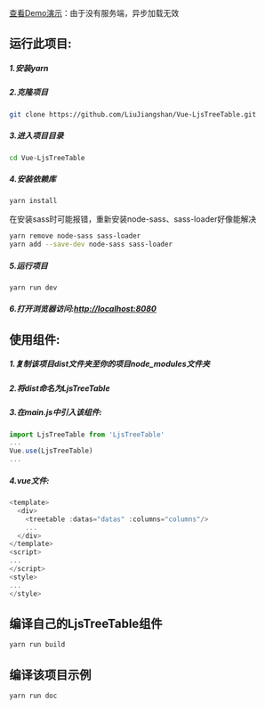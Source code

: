 [查看Demo演示](https://liujiangshan.github.io/Vue-LjsTreeTable/docs)：由于没有服务端，异步加载无效


## 运行此项目:
##### 1.安装yarn
##### 2.克隆项目
```bash
git clone https://github.com/LiuJiangshan/Vue-LjsTreeTable.git
```
##### 3.进入项目目录
```bash
cd Vue-LjsTreeTable
```
##### 4.安装依赖库
```bash
yarn install
```
在安装sass时可能报错，重新安装node-sass、sass-loader好像能解决
```bash
yarn remove node-sass sass-loader
yarn add --save-dev node-sass sass-loader
```

##### 5.运行项目
```bash
yarn run dev
```
##### 6.打开浏览器访问:[http://localhost:8080](http://localhost:8080)

## 使用组件:
##### 1.复制该项目dist文件夹至你的项目node_modules文件夹
##### 2.将dist命名为LjsTreeTable
##### 3.在main.js中引入该组件:
```javascript
import LjsTreeTable from 'LjsTreeTable'
...
Vue.use(LjsTreeTable)
...
```
##### 4.vue文件:
```javascript
<template>
  <div>
    <treetable :datas="datas" :columns="columns"/>
    ...
  </div>
</template>
<script>
...
</script>
<style>
...
</style>
```

## 编译自己的LjsTreeTable组件
```bash
yarn run build
```

## 编译该项目示例
```bash
yarn run doc
```